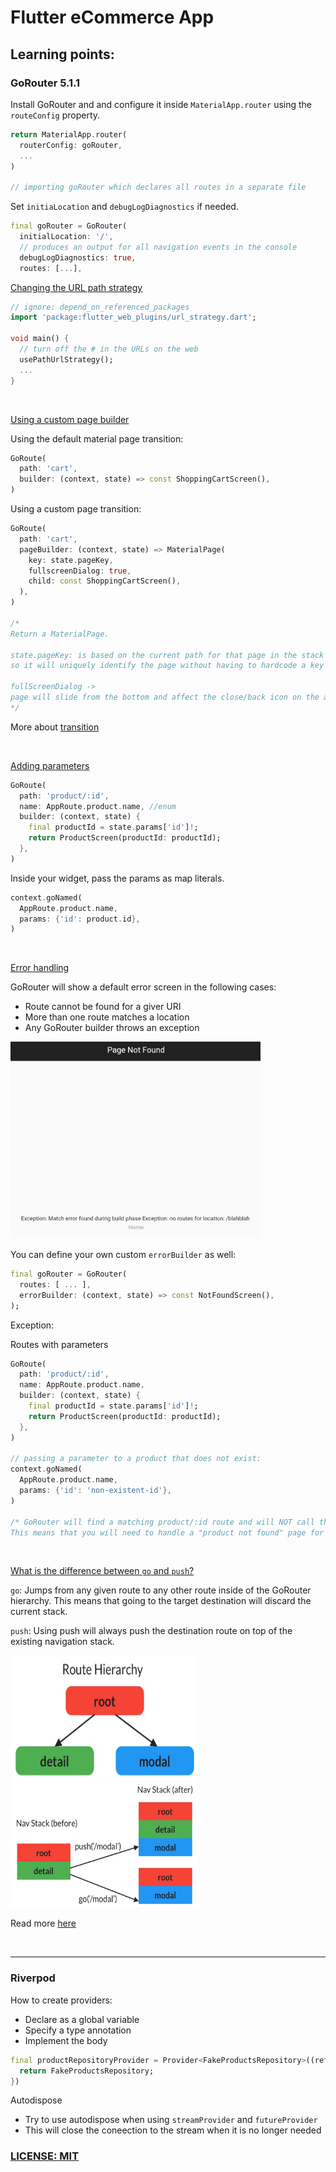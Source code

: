# Flutter eCommerce App

## Learning points:

### GoRouter 5.1.1
Install GoRouter and and configure it inside `MaterialApp.router` using the `routeConfig` property.

``` dart
return MaterialApp.router(
  routerConfig: goRouter,
  ...
)

// importing goRouter which declares all routes in a separate file
```

Set `initiaLocation` and `debugLogDiagnostics` if needed.

```dart
final goRouter = GoRouter(
  initialLocation: '/',
  // produces an output for all navigation events in the console
  debugLogDiagnostics: true,
  routes: [...],
```

<ins>Changing the URL path strategy</ins>

```dart
// ignore: depend_on_referenced_packages
import 'package:flutter_web_plugins/url_strategy.dart';

void main() {
  // turn off the # in the URLs on the web
  usePathUrlStrategy();
  ...
}
```

<br>

<ins>Using a custom page builder</ins>

Using the default material page transition:

```dart
GoRoute(
  path: 'cart',
  builder: (context, state) => const ShoppingCartScreen(),
)
```
Using a custom page transition:

```dart
GoRoute(
  path: 'cart',
  pageBuilder: (context, state) => MaterialPage(
    key: state.pageKey,
    fullscreenDialog: true,
    child: const ShoppingCartScreen(),
  ),
)

/*
Return a MaterialPage.

state.pageKey: is based on the current path for that page in the stack of pages,
so it will uniquely identify the page without having to hardcode a key or come up with one yourself

fullScreenDialog ->
page will slide from the bottom and affect the close/back icon on the appbar.
*/
```
More about [transition](https://docs.page/csells/go_router/transitions)

<br>

<ins>Adding parameters</ins>

```dart
GoRoute(
  path: 'product/:id',
  name: AppRoute.product.name, //enum
  builder: (context, state) {
    final productId = state.params['id']!;
    return ProductScreen(productId: productId);
  },
)
```

Inside your widget, pass the params as map literals.
```dart
context.goNamed(
  AppRoute.product.name,
  params: {'id': product.id},
)
```

<br>

<ins>Error handling</ins>

GoRouter will show a default error screen in the following cases:

- Route cannot be found for a giver URI
- More than one route matches a location
- Any GoRouter builder throws an exception

<img src="assets/goRouter_error.png" style="width: 400px" alt="default error page">

<br>

You can define your own custom `errorBuilder` as well:

```dart
final goRouter = GoRouter(
  routes: [ ... ],
  errorBuilder: (context, state) => const NotFoundScreen(),
);
```
Exception:

Routes with parameters

```dart
GoRoute(
  path: 'product/:id',
  name: AppRoute.product.name,
  builder: (context, state) {
    final productId = state.params['id']!;
    return ProductScreen(productId: productId);
  },
)

// passing a parameter to a product that does not exist:
context.goNamed(
  AppRoute.product.name,
  params: {'id': 'non-existent-id'},
)

/* GoRouter will find a matching product/:id route and will NOT call the errorBuilder.
This means that you will need to handle a "product not found" page for the ProductScreen.
```

<br>

<ins>What is the difference between `go` and `push`?</ins>

`go`: Jumps from any given route to any other route inside of the GoRouter hierarchy. This means that going to the target destination will discard the current stack.

`push`: Using push will always push the destination route on top of the existing navigation stack.

<img src="assets/goRouter_hierarchy.png" style="width: 300px; height: 200px" alt="goRouter hierarchy">
<img src="assets/goRouter_push_vs_go.png" style="width: 300px; height: 200px" alt="push vs go">

Read more [here](https://codewithandrea.com/articles/flutter-navigation-gorouter-go-vs-push/)

<br>



<hr>


### Riverpod
How to create providers:

- Declare as a global variable
- Specify a type annotation
- Implement the body

``` Dart
final productRepositoryProvider = Provider<FakeProductsRepository>((ref) {
  return FakeProductsRepository;
})
```

Autodispose
- Try to use autodispose when using `streamProvider` and `futureProvider`
- This will close the coneection to the stream when it is no longer needed


### [LICENSE: MIT](../LICENSE.md)
